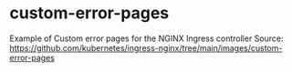 # custom-error-pages


Example of Custom error pages for the NGINX Ingress controller
Source: https://github.com/kubernetes/ingress-nginx/tree/main/images/custom-error-pages
